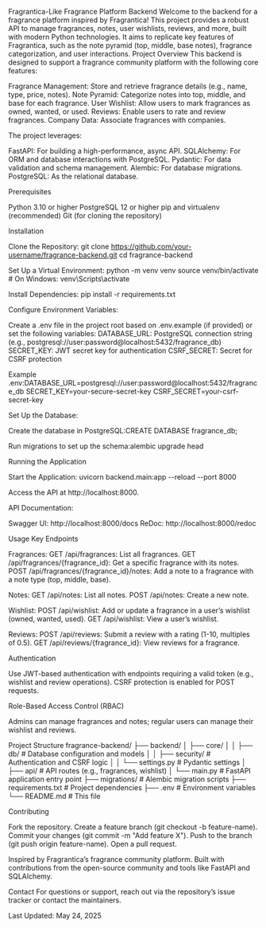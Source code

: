 Fragrantica-Like Fragrance Platform Backend
Welcome to the backend for a fragrance platform inspired by Fragrantica! This project provides a robust API to manage fragrances, notes, user wishlists, reviews, and more, built with modern Python technologies. It aims to replicate key features of Fragrantica, such as the note pyramid (top, middle, base notes), fragrance categorization, and user interactions.
Project Overview
This backend is designed to support a fragrance community platform with the following core features:

Fragrance Management: Store and retrieve fragrance details (e.g., name, type, price, notes).
Note Pyramid: Categorize notes into top, middle, and base for each fragrance.
User Wishlist: Allow users to mark fragrances as owned, wanted, or used.
Reviews: Enable users to rate and review fragrances.
Company Data: Associate fragrances with companies.

The project leverages:

FastAPI: For building a high-performance, async API.
SQLAlchemy: For ORM and database interactions with PostgreSQL.
Pydantic: For data validation and schema management.
Alembic: For database migrations.
PostgreSQL: As the relational database.

Prerequisites

Python 3.10 or higher
PostgreSQL 12 or higher
pip and virtualenv (recommended)
Git (for cloning the repository)

Installation

Clone the Repository:
git clone https://github.com/your-username/fragrance-backend.git
cd fragrance-backend


Set Up a Virtual Environment:
python -m venv venv
source venv/bin/activate  # On Windows: venv\Scripts\activate


Install Dependencies:
pip install -r requirements.txt


Configure Environment Variables:

Create a .env file in the project root based on .env.example (if provided) or set the following variables:
DATABASE_URL: PostgreSQL connection string (e.g., postgresql://user:password@localhost:5432/fragrance_db)
SECRET_KEY: JWT secret key for authentication
CSRF_SECRET: Secret for CSRF protection


Example .env:DATABASE_URL=postgresql://user:password@localhost:5432/fragrance_db
SECRET_KEY=your-secure-secret-key
CSRF_SECRET=your-csrf-secret-key




Set Up the Database:

Create the database in PostgreSQL:CREATE DATABASE fragrance_db;


Run migrations to set up the schema:alembic upgrade head





Running the Application

Start the Application:
uvicorn backend.main:app --reload --port 8000


Access the API at http://localhost:8000.


API Documentation:

Swagger UI: http://localhost:8000/docs
ReDoc: http://localhost:8000/redoc



Usage
Key Endpoints

Fragrances:
GET /api/fragrances: List all fragrances.
GET /api/fragrances/{fragrance_id}: Get a specific fragrance with its notes.
POST /api/fragrances/{fragrance_id}/notes: Add a note to a fragrance with a note type (top, middle, base).


Notes:
GET /api/notes: List all notes.
POST /api/notes: Create a new note.


Wishlist:
POST /api/wishlist: Add or update a fragrance in a user’s wishlist (owned, wanted, used).
GET /api/wishlist: View a user’s wishlist.


Reviews:
POST /api/reviews: Submit a review with a rating (1-10, multiples of 0.5).
GET /api/reviews/{fragrance_id}: View reviews for a fragrance.



Authentication

Use JWT-based authentication with endpoints requiring a valid token (e.g., wishlist and review operations).
CSRF protection is enabled for POST requests.

Role-Based Access Control (RBAC)

Admins can manage fragrances and notes; regular users can manage their wishlist and reviews.

Project Structure
fragrance-backend/
├── backend/
│   ├── core/
│   │   ├── db/              # Database configuration and models
│   │   ├── security/        # Authentication and CSRF logic
│   │   └── settings.py      # Pydantic settings
│   ├── api/                 # API routes (e.g., fragrances, wishlist)
│   └── main.py              # FastAPI application entry point
├── migrations/              # Alembic migration scripts
├── requirements.txt         # Project dependencies
├── .env                     # Environment variables
└── README.md                # This file

Contributing

Fork the repository.
Create a feature branch (git checkout -b feature-name).
Commit your changes (git commit -m "Add feature X").
Push to the branch (git push origin feature-name).
Open a pull request.

Inspired by Fragrantica’s fragrance community platform.
Built with contributions from the open-source community and tools like FastAPI and SQLAlchemy.

Contact
For questions or support, reach out via the repository’s issue tracker or contact the maintainers.

Last Updated: May 24, 2025
